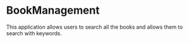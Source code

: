 # BookManagement
This application allows users to search all the books and allows them to search with keywords.
